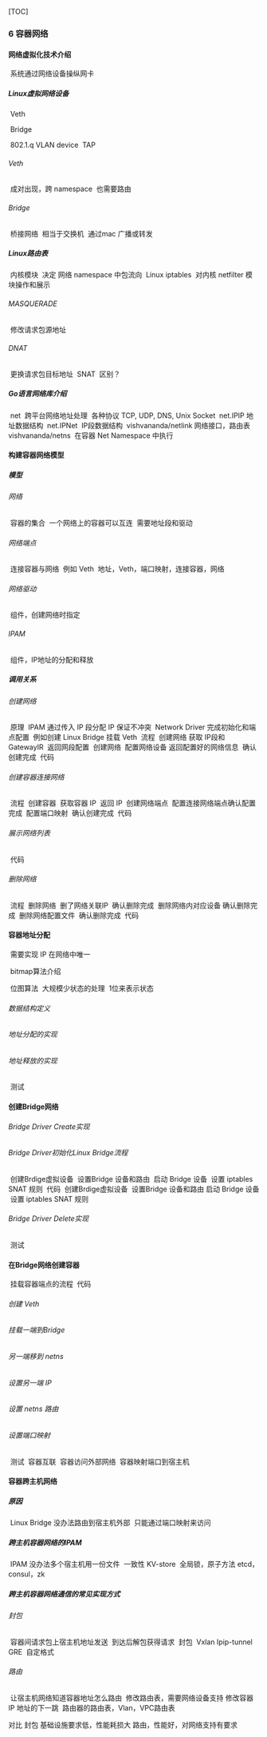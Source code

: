 [TOC]

### 6 容器网络

####   网络虚拟化技术介绍

​    系统通过网络设备操纵网卡

#####     Linux虚拟网络设备

​      Veth

​      Bridge

​      802.1.q VLAN device
​      TAP

######     Veth

​      成对出现，跨 namespace
​      也需要路由

######     Bridge

​      桥接网络
​      相当于交换机
​      通过mac 广播或转发

#####     Linux路由表

​      内核模块
​      决定 网络 namespace 中包流向
​    Linux iptables
​      对内核 netfilter 模块操作和展示

######       MASQUERADE

​        修改请求包源地址

######       DNAT

​        更换请求包目标地址
​      SNAT
​        区别？

#####     Go语言网络库介绍

​      net
​        跨平台网络地址处理
​        各种协议 TCP, UDP, DNS, Unix Socket
​      net.IP
​        IP 地址数据结构
​      net.IPNet
​        IP段数据结构
​      vishvananda/netlink
​        网络接口，路由表
​      vishvananda/netns
​        在容器 Net Namespace 中执行



####   构建容器网络模型

#####     模型

######       网络

​        容器的集合
​        一个网络上的容器可以互连
​        需要地址段和驱动

######       网络端点

​        连接容器与网络
​        例如 Veth
​        地址，Veth，端口映射，连接容器，网络

######       网络驱动

​        组件，创建网络时指定

######       IPAM

​        组件，IP地址的分配和释放

#####     调用关系

######       创建网络

​        原理
​          IPAM 通过传入 IP 段分配 IP 保证不冲突
​          Network Driver 完成初始化和端点配置
​          例如创建 Linux Bridge 挂载 Veth
​        流程
​          创建网络
​          获取 IP段和 GatewayIR
​          返回网段配置
​          创建网络
​          配置网络设备
​          返回配置好的网络信息
​          确认创建完成
​        代码

######       创建容器连接网络

​        流程
​          创建容器
​          获取容器 IP
​          返回 IP
​          创建网络端点
​          配置连接网络端点
​          确认配置完成
​          配置端口映射
​          确认创建完成
​        代码

######       展示网络列表

​        代码

######       删除网络

​        流程
​          删除网络
​          删了网络关联IP
​          确认删除完成
​          删除网络内对应设备
​          确认删除完成
​          删除网络配置文件
​          确认删除完成
​        代码

####   容器地址分配

​    需要实现 IP 在网络中唯一

​    bitmap算法介绍

​      位图算法
​      大规模少状态的处理
​      1位来表示状态

######     数据结构定义

######     地址分配的实现

######     地址释放的实现

​    测试

####   创建Bridge网络

######     Bridge Driver Create实现

######     Bridge Driver初始化Linux Bridge流程

​      创建Brdige虚拟设备
​      设置Bridge 设备和路由
​      启动 Bridge 设备
​      设置 iptables SNAT 规则
​    代码
​      创建Brdige虚拟设备
​      设置Bridge 设备和路由
​      启动 Bridge 设备
​      设置 iptables SNAT 规则

######     Bridge Driver Delete实现

​    测试

####   在Bridge网络创建容器

​    挂载容器端点的流程
​    代码

######       创建 Veth

######       挂载一端到Bridge

######       另一端移到 netns

######       设置另一端 IP

######       设置 netns 路由

######       设置端口映射

​    测试
​      容器互联
​      容器访问外部网络
​      容器映射端口到宿主机

####   容器跨主机网络

#####     原因

​      Linux Bridge 没办法路由到宿主机外部
​      只能通过端口映射来访问

#####     跨主机容器网络的IPAM

​      IPAM 没办法多个宿主机用一份文件
​      一致性 KV-store
​        全局锁，原子方法
​        etcd，consul，zk

#####     跨主机容器网络通信的常见实现方式

######       封包

​        容器间请求包上宿主机地址发送
​        到达后解包获得请求
​        封包
​          Vxlan
​          Ipip-tunnel
​          GRE
​          自定格式



######       路由

​        让宿主机网络知道容器地址怎么路由
​        修改路由表，需要网络设备支持
​        修改容器 IP 地址的下一跳
​        路由器的路由表，Vlan，VPC路由表
​      

对比
        封包 基础设施要求低，性能耗损大
        路由，性能好，对网络支持有要求